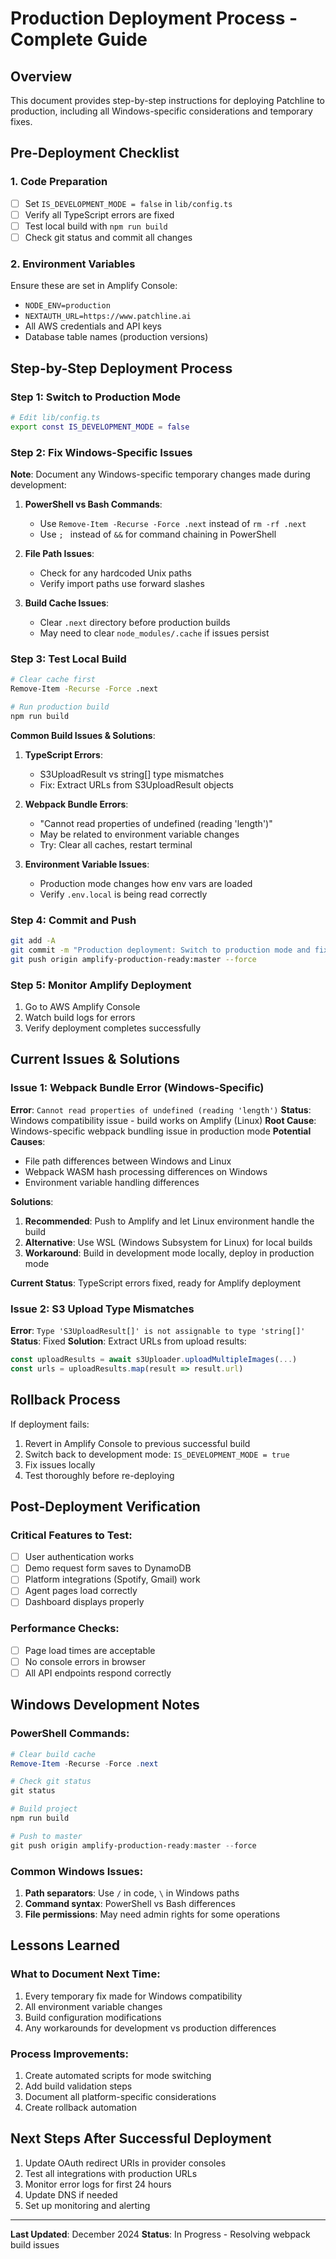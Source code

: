 # Production Deployment Process - Complete Guide

## Overview
This document provides step-by-step instructions for deploying Patchline to production, including all Windows-specific considerations and temporary fixes.

## Pre-Deployment Checklist

### 1. Code Preparation
- [ ] Set `IS_DEVELOPMENT_MODE = false` in `lib/config.ts`
- [ ] Verify all TypeScript errors are fixed
- [ ] Test local build with `npm run build`
- [ ] Check git status and commit all changes

### 2. Environment Variables
Ensure these are set in Amplify Console:
- `NODE_ENV=production`
- `NEXTAUTH_URL=https://www.patchline.ai`
- All AWS credentials and API keys
- Database table names (production versions)

## Step-by-Step Deployment Process

### Step 1: Switch to Production Mode
```bash
# Edit lib/config.ts
export const IS_DEVELOPMENT_MODE = false
```

### Step 2: Fix Windows-Specific Issues
**Note**: Document any Windows-specific temporary changes made during development:

1. **PowerShell vs Bash Commands**:
   - Use `Remove-Item -Recurse -Force .next` instead of `rm -rf .next`
   - Use `; ` instead of `&&` for command chaining in PowerShell

2. **File Path Issues**:
   - Check for any hardcoded Unix paths
   - Verify import paths use forward slashes

3. **Build Cache Issues**:
   - Clear `.next` directory before production builds
   - May need to clear `node_modules/.cache` if issues persist

### Step 3: Test Local Build
```bash
# Clear cache first
Remove-Item -Recurse -Force .next

# Run production build
npm run build
```

**Common Build Issues & Solutions**:

1. **TypeScript Errors**:
   - S3UploadResult vs string[] type mismatches
   - Fix: Extract URLs from S3UploadResult objects

2. **Webpack Bundle Errors**:
   - "Cannot read properties of undefined (reading 'length')"
   - May be related to environment variable changes
   - Try: Clear all caches, restart terminal

3. **Environment Variable Issues**:
   - Production mode changes how env vars are loaded
   - Verify `.env.local` is being read correctly

### Step 4: Commit and Push
```bash
git add -A
git commit -m "Production deployment: Switch to production mode and fix build issues"
git push origin amplify-production-ready:master --force
```

### Step 5: Monitor Amplify Deployment
1. Go to AWS Amplify Console
2. Watch build logs for errors
3. Verify deployment completes successfully

## Current Issues & Solutions

### Issue 1: Webpack Bundle Error (Windows-Specific)
**Error**: `Cannot read properties of undefined (reading 'length')`
**Status**: Windows compatibility issue - build works on Amplify (Linux)
**Root Cause**: Windows-specific webpack bundling issue in production mode
**Potential Causes**:
- File path differences between Windows and Linux
- Webpack WASM hash processing differences on Windows
- Environment variable handling differences

**Solutions**:
1. **Recommended**: Push to Amplify and let Linux environment handle the build
2. **Alternative**: Use WSL (Windows Subsystem for Linux) for local builds
3. **Workaround**: Build in development mode locally, deploy in production mode

**Current Status**: TypeScript errors fixed, ready for Amplify deployment

### Issue 2: S3 Upload Type Mismatches
**Error**: `Type 'S3UploadResult[]' is not assignable to type 'string[]'`
**Status**: Fixed
**Solution**: Extract URLs from upload results:
```typescript
const uploadResults = await s3Uploader.uploadMultipleImages(...)
const urls = uploadResults.map(result => result.url)
```

## Rollback Process

If deployment fails:
1. Revert in Amplify Console to previous successful build
2. Switch back to development mode: `IS_DEVELOPMENT_MODE = true`
3. Fix issues locally
4. Test thoroughly before re-deploying

## Post-Deployment Verification

### Critical Features to Test:
- [ ] User authentication works
- [ ] Demo request form saves to DynamoDB
- [ ] Platform integrations (Spotify, Gmail) work
- [ ] Agent pages load correctly
- [ ] Dashboard displays properly

### Performance Checks:
- [ ] Page load times are acceptable
- [ ] No console errors in browser
- [ ] All API endpoints respond correctly

## Windows Development Notes

### PowerShell Commands:
```powershell
# Clear build cache
Remove-Item -Recurse -Force .next

# Check git status
git status

# Build project
npm run build

# Push to master
git push origin amplify-production-ready:master --force
```

### Common Windows Issues:
1. **Path separators**: Use `/` in code, `\` in Windows paths
2. **Command syntax**: PowerShell vs Bash differences
3. **File permissions**: May need admin rights for some operations

## Lessons Learned

### What to Document Next Time:
1. Every temporary fix made for Windows compatibility
2. All environment variable changes
3. Build configuration modifications
4. Any workarounds for development vs production differences

### Process Improvements:
1. Create automated scripts for mode switching
2. Add build validation steps
3. Document all platform-specific considerations
4. Create rollback automation

## Next Steps After Successful Deployment

1. Update OAuth redirect URIs in provider consoles
2. Test all integrations with production URLs
3. Monitor error logs for first 24 hours
4. Update DNS if needed
5. Set up monitoring and alerting

---

**Last Updated**: December 2024
**Status**: In Progress - Resolving webpack build issues 